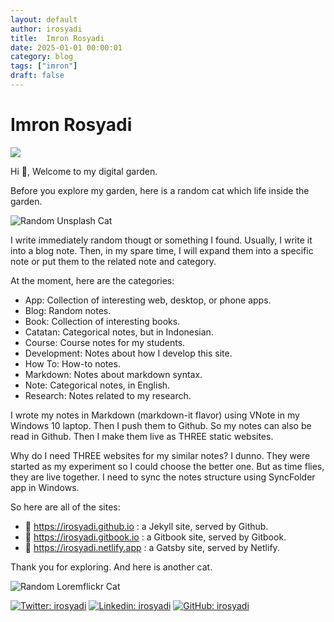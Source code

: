 ```yaml
---
layout: default
author: irosyadi
title:  Imron Rosyadi
date: 2025-01-01 00:00:01
category: blog
tags: ["imron"]
draft: false
---
```


# Imron Rosyadi

![](https://readme-typing-svg.herokuapp.com?font=Caveat&lines=Hi+%F0%9F%91%8B;Welcome+to+my+digital+garden)

Hi 👋, Welcome to my digital garden.

Before you explore my garden, here is a random cat which life inside the garden.

![Random Unsplash Cat](https://source.unsplash.com/200x200/?cat)

I write immediately random thougt or something I found. Usually, I write it into a blog note. Then, in my spare time, I will expand them into a specific note or put them to the related note and category. 

At the moment, here are the categories:

* App: Collection of interesting web, desktop, or phone apps.
* Blog: Random notes.
* Book: Collection of interesting books.
* Catatan: Categorical notes, but in Indonesian.
* Course: Course notes for my students.
* Development: Notes about how I develop this site.
* How To: How-to notes.
* Markdown: Notes about markdown syntax.
* Note: Categorical notes, in English.
* Research: Notes related to my research.

I wrote my notes in Markdown (markdown-it flavor) using VNote in my Windows 10 laptop. Then I push them to Github. So my notes can also be read in Github. Then I make them live as THREE static websites.

Why do I need THREE websites for my similar notes? I dunno. They were started as my experiment so I could choose the better one. But as time flies, they are live together. I need to sync the notes structure using SyncFolder app in Windows.

So here are all of the sites:
- 📘 https://irosyadi.github.io : a Jekyll site, served by Github.
- 📙 https://irosyadi.gitbook.io : a Gitbook site, served by Gitbook.
- 📕 https://irosyadi.netlify.app : a Gatsby site, served by Netlify.

Thank you for exploring.
And here is another cat.

![Random Loremflickr Cat](https://loremflickr.com/200/200/cat)


[![Twitter: irosyadi](https://img.shields.io/twitter/follow/irosyadi?style=social)](https://twitter.com/irosyadi)
[![Linkedin: irosyadi](https://img.shields.io/badge/-irosyadi-blue?style=flat-square&logo=Linkedin&logoColor=white&link=https://www.linkedin.com/in/irosyadi/)](https://www.linkedin.com/in/irosyadi/)
[![GitHub: irosyadi](https://img.shields.io/github/followers/irosyadi?label=follow&style=social)](https://github.com/irosyadi)